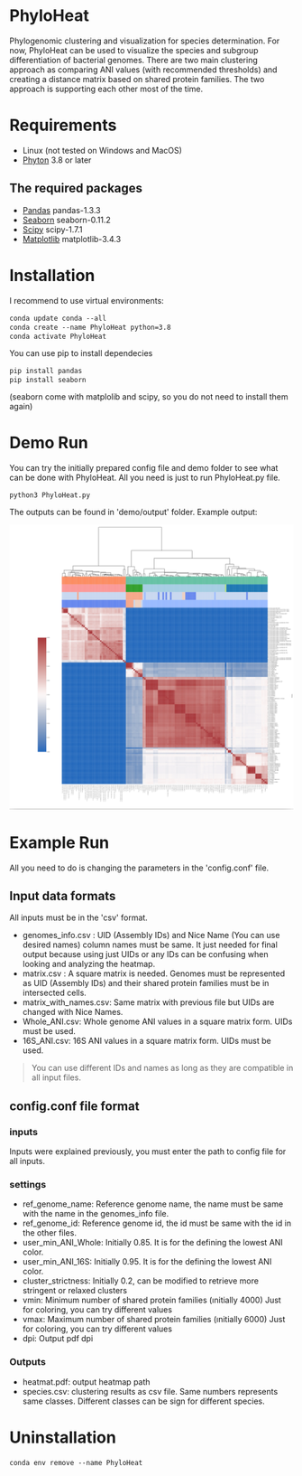 # PhyloHeat
Phylogenomic clustering and visualization for species determination. For now, PhyloHeat can be used to visualize the species and subgroup differentiation of bacterial genomes. There are two main clustering approach as comparing ANI values (with recommended thresholds) and creating a distance matrix based on shared protein families. The two approach is supporting each other most of the time. 

# Requirements

- Linux (not tested on Windows and MacOS)
- [Phyton](https://www.python.org/) 3.8 or later

## The required packages 

- [Pandas](https://github.com/pandas-dev/pandas) pandas-1.3.3
- [Seaborn](https://github.com/mwaskom/seaborn) seaborn-0.11.2
- [Scipy](https://github.com/scipy/scipy) scipy-1.7.1
- [Matplotlib](https://github.com/matplotlib/matplotlib) matplotlib-3.4.3

# Installation 

I recommend to use virtual environments:

```
conda update conda --all
conda create --name PhyloHeat python=3.8
conda activate PhyloHeat
```

You can use pip to install dependecies

```
pip install pandas
pip install seaborn
```
(seaborn come with matplolib and scipy, so you do not need to install them again)


# Demo Run

You can try the initially prepared config file and demo folder to see what can be done with PhyloHeat. All you need is 
just to run PhyloHeat.py file.
```
python3 PhyloHeat.py
```
The outputs can be found in 'demo/output' folder. Example output:

![example_output](/example_outputs/screenshot.png)


# Example Run

All you need to do is changing the parameters in the 'config.conf' file.

## Input data formats

All inputs must be in the 'csv' format.

- genomes_info.csv :   UID (Assembly IDs) and Nice Name (You can use desired names) column names must be same. It just needed for final output because using just UIDs or any IDs can be confusing when looking and analyzing the heatmap.
- matrix.csv : A square matrix is needed. Genomes must be represented as UID (Assembly IDs) and their shared protein families must be in intersected cells.
- matrix_with_names.csv: Same matrix with previous file but UIDs are changed with Nice Names.
- Whole_ANI.csv: Whole genome ANI values in a square matrix form. UIDs must be used. 
- 16S_ANI.csv: 16S ANI values in a square matrix form. UIDs must be used. 

> You can use different IDs and names as long as they are compatible in all input files. 

## config.conf file format

### inputs
Inputs were explained previously, you must enter the path to config file for all inputs.

### settings
- ref_genome_name:  Reference genome name, the name must be same with the name in the genomes_info file.
- ref_genome_id: Reference genome id, the id must be same with the id in the other files. 
- user_min_ANI_Whole: Initially 0.85. It is for the defining the lowest ANI color.
- user_min_ANI_16S: Initially 0.95. It is for the defining the lowest ANI color. 
- cluster_strictness: Initially 0.2, can be modified to retrieve more stringent or relaxed clusters
- vmin: Minimum number of shared protein families (ınitially 4000) Just for coloring, you can try different values
- vmax: Maximum number of shared protein families (ınitially 6000) Just for coloring, you can try different values
- dpi: Output pdf dpi

### Outputs
- heatmat.pdf: output heatmap path
- species.csv: clustering results as csv file. Same numbers represents same classes. Different classes can be sign for different species.


# Uninstallation
```
conda env remove --name PhyloHeat
```

